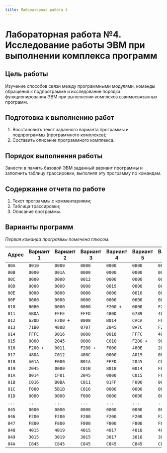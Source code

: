 ```yaml
---
title: Лабораторная работа 4
---
```


# Лабораторная работа №4. Исследование работы ЭВМ при выполнении комплекса программ

## Цель работы

Изучение способов связи между программными модулями, команды обращения к подпрограмме и исследование порядка функционирования ЭВМ при выполнении комплекса взаимосвязанных программ.

## Подготовка к выполнению работ

1. Восстановить текст заданного варианта программы и подпрограммы (программного комплекса);
2. Составить описание программного комплекса.

## Порядок выполнения работы

Занести в память базовой ЭВМ заданный вариант программы и заполнить таблицу трассировки, выполняя эту программу по командам.

## Содержание отчета по работе

1. Текст программы с комментариями;
2. Таблица трассировки;
3. Описание программы.

## Варианты программ

*Первая команда программы помечена плюсом.*

| Адрес | Вариант 1 | Вариант 2 | Вариант 3 | Вариант 4 | Вариант 5 | Вариант 6 |
|-------|-----------|-----------|-----------|-----------|-----------|-----------|
| `00A` | `0010`    | `0000`    | `0000`    | `0000`    | `0000`    | `0000`    |
| `00B` | `0000`    | `001A`    | `0000`    | `0000`    | `0000`    | `0000`    |
| `00C` | `0000`    | `0000`    | `0012`    | `0000`    | `0000`    | `0000`    |
| `00D` | `0000`    | `0000`    | `0000`    | `0019`    | `0000`    | `0000`    |
| `00E` | `0000`    | `0000`    | `0000`    | `0000`    | `0010`    | `0000`    |
| `00F` | `0000`    | `0000`    | `0000`    | `0000`    | `0000`    | `0011`    |
| `010` | `8080`    | `0000`    | `0000`    | `F200 +`  | `0000`    | `F200`    |
| `011` | `ABDA`    | `FFFE`    | `FFFD`    | `480D`    | `6789`    | `4816`    |
| `012` | `630D`    | `F200 +`  | `0000`    | `B014`    | `CACA`    | `F800`    |
| `013` | `71B0`    | `480B`    | `0707`    | `2045`    | `8A7C`    | `F200 +`  |
| `014` | `FFFC`    | `9016`    | `0000`    | `0018`    | `FFFC`    | `480F`    |
| `015` | `0000`    | `2045`    | `0000`    | `C010`    | `F200 +`  | `9017`    |
| `016` | `F200 +`  | `0011`    | `F200 +`  | `F000`    | `480E`    | `2045`    |
| `017` | `480A`    | `C012`    | `480C`    | `0000`    | `A019`    | `001A`    |
| `018` | `A01A`    | `F000`    | `B01A`    | `FFFD`    | `2045`    | `C013`    |
| `019` | `2045`    | `0000`    | `C01B`    | `8018`    | `0014`    | `F000`    |
| `01A` | `0014`    | `CF01`    | `2045`    | `0000`    | `C015`    | `FFFE`    |
| `01B` | `C016`    | `B0BA`    | `C011`    | `81FF`    | `F000`    | `0000`    |
| `01C` | `F000`    | `5B1B`    | `C016`    | `0000`    | `0000`    | `0000`    |
| `01D` | `0000`    | `0000`    | `F000`    | `0000`    | `0000`    | `0000`    |
| `...` | `...`     | `...`     | `...`     | `...`     | `...`     | `...`     |
| `045` | `0000`    | `0000`    | `0000`    | `0000`    | `0000`    | `0000`    |
| `046` | `F200`    | `F200`    | `F200`    | `F200`    | `F200`    | `F200`    |
| `047` | `F800`    | `F800`    | `F800`    | `F800`    | `F800`    | `F800`    |
| `048` | `4015`    | `4019`    | `4015`    | `4017`    | `4010`    | `401B`    |
| `049` | `3015`    | `3019`    | `3015`    | `3017`    | `3010`    | `301B`    |
| `04A` | `C845`    | `C845`    | `C845`    | `C845`    | `C845`    | `C845`    |

